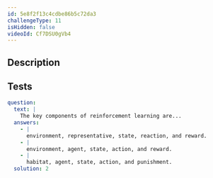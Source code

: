 ```yaml
---
id: 5e8f2f13c4cdbe86b5c72da3
challengeType: 11
isHidden: false
videoId: Cf7DSU0gVb4
---
```


## Description

<section id='description'>
</section>

## Tests

<section id='tests'>

```yml
question:
  text: |
    The key components of reinforcement learning are...
  answers:
    - |
      environment, representative, state, reaction, and reward.
    - |
      environment, agent, state, action, and reward.
    - |
      habitat, agent, state, action, and punishment.
  solution: 2
```

</section>
